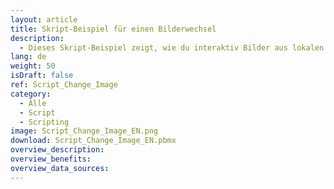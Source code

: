 ```yaml
---
layout: article
title: Skript-Beispiel für einen Bilderwechsel
description: 
  - Dieses Skript-Beispiel zeigt, wie du interaktiv Bilder aus lokalen oder Web-Quellen austauschen kannst.
lang: de
weight: 50
isDraft: false
ref: Script_Change_Image
category:
  - Alle
  - Script
  - Scripting
image: Script_Change_Image_EN.png
download: Script_Change_Image_EN.pbmx
overview_description:
overview_benefits:
overview_data_sources:
---
```

